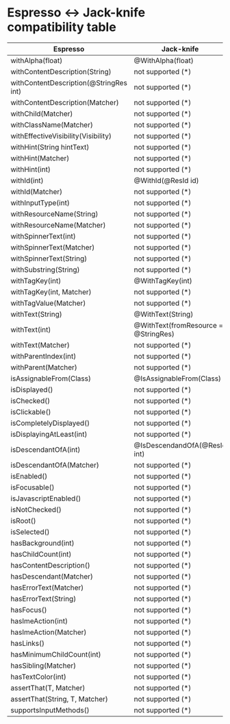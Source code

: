 # Espresso <-> Jack-knife compatibility table
| Espresso                                  | Jack-knife        |
| ----------------------------------------- |-------------------|
| withAlpha(float)                          | @WithAlpha(float) |
| withContentDescription(String)            | not supported (*) |
| withContentDescription(@StringRes int)    | not supported (*) |
| withContentDescription(Matcher<String>)   | not supported (*) |
| withChild(Matcher<View>)                  | not supported (*) |
| withClassName(Matcher<String>)            | not supported (*) |
| withEffectiveVisibility(Visibility)       | not supported (*) |
| withHint(String hintText)                 | not supported (*) |
| withHint(Matcher<String>)                 | not supported (*) |
| withHint(int)                             | not supported (*) |
| withId(int)                               | @WithId(@ResId id) |
| withId(Matcher<Integer>)                  | not supported (*) |
| withInputType(int)                        | not supported (*) |
| withResourceName(String)                  | not supported (*) |
| withResourceName(Matcher<String>)         | not supported (*) |
| withSpinnerText(int)                      | not supported (*) |
| withSpinnerText(Matcher<String>)          | not supported (*) |
| withSpinnerText(String)                   | not supported (*) |
| withSubstring(String)                     | not supported (*) |
| withTagKey(int)                           | @WithTagKey(int) |
| withTagKey(int, Matcher<Object>)          | not supported (*) |
| withTagValue(Matcher<Object>)             | not supported (*) |
| withText(String)                          | @WithText(String) |
| withText(int)                             | @WithText(fromResource = @StringRes) |
| withText(Matcher<String>)                 | not supported (*) |
| withParentIndex(int)                      | not supported (*) |
| withParent(Matcher<View>)                 | not supported (*) |
| isAssignableFrom(Class)                   | @IsAssignableFrom(Class) |
| isDisplayed()                             | not supported (*) |
| isChecked()                               | not supported (*) |
| isClickable()                             | not supported (*) |
| isCompletelyDisplayed()                   | not supported (*) |
| isDisplayingAtLeast(int)                  | not supported (*) |
| isDescendantOfA(int)                      | @IsDescendandOfA(@ResId int) |
| isDescendantOfA(Matcher<View>)            | not supported (*) |
| isEnabled()                               | not supported (*) |
| isFocusable()                             | not supported (*) |
| isJavascriptEnabled()                     | not supported (*) |
| isNotChecked()                            | not supported (*) |
| isRoot()                                  | not supported (*) |
| isSelected()                              | not supported (*) |
| hasBackground(int)                        | not supported (*) |
| hasChildCount(int)                        | not supported (*) |
| hasContentDescription()                   | not supported (*) |
| hasDescendant(Matcher<View>)              | not supported (*) |
| hasErrorText(Matcher<String>)             | not supported (*) |
| hasErrorText(String)                      | not supported (*) |
| hasFocus()                                | not supported (*) |
| hasImeAction(int)                         | not supported (*) |
| hasImeAction(Matcher<Integer>)            | not supported (*) |
| hasLinks()                                | not supported (*) |
| hasMinimumChildCount(int)                 | not supported (*) |
| hasSibling(Matcher<View>)                 | not supported (*) |
| hasTextColor(int)                         | not supported (*) |
| assertThat(T, Matcher<T>)                 | not supported (*) |
| assertThat(String, T, Matcher<T>)         | not supported (*) |
| supportsInputMethods()                    | not supported (*) |
